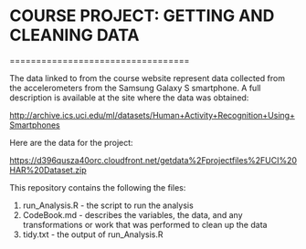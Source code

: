 # COURSE PROJECT: GETTING AND CLEANING DATA
==================================

The data linked to from the course website represent data collected from the accelerometers from the Samsung Galaxy S smartphone. A full description is available at the site where the data was obtained: 

http://archive.ics.uci.edu/ml/datasets/Human+Activity+Recognition+Using+Smartphones 

Here are the data for the project: 

https://d396qusza40orc.cloudfront.net/getdata%2Fprojectfiles%2FUCI%20HAR%20Dataset.zip 

This repository contains the following the files:
1. run_Analysis.R - the script to run the analysis 
2. CodeBook.md - describes the variables, the data, and any transformations or work that was performed to clean up the data 
3. tidy.txt - the output of run_Analysis.R
